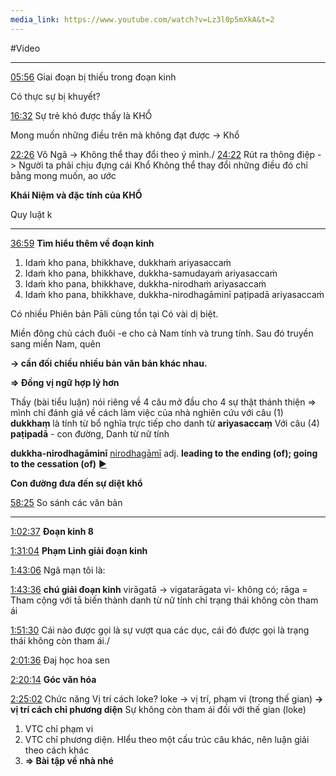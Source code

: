 ```yaml
---
media_link: https://www.youtube.com/watch?v=Lz3l0p5mXkA&t=2
---
```

#Video

---
[05:56](https://www.youtube.com/watch?t=356&v=Lz3l0p5mXkA)
Giai đoạn bị thiếu trong đoạn kinh


Có thực sự bị khuyết?

[16:32](https://www.youtube.com/watch?t=992&v=Lz3l0p5mXkA)
Sự trẻ khó được thấy là KHỔ

Mong muốn những điều trên mà không đạt được -> Khổ

[22:26](https://www.youtube.com/watch?t=1346&v=Lz3l0p5mXkA)
Vô Ngã -> Không thể thay đổi theo ý mình./
[24:22](https://www.youtube.com/watch?t=1462&v=Lz3l0p5mXkA)
Rút ra thông điệp -> Người ta phải chịu đựng cái Khổ
Không thể thay đổi những điều đó chỉ bằng mong muốn, ao ước

**Khái Niệm và đặc tính của KHỔ**

Quy luật k

---
[36:59](https://www.youtube.com/watch?t=2219&v=Lz3l0p5mXkA)
**Tìm hiểu thêm về đoạn kinh**
1. Idaṁ kho pana, bhikkhave, dukkhaṁ ariyasaccaṁ
2. Idaṁ kho pana, bhikkhave, dukkha-samudayaṁ ariyasaccaṁ
3. Idaṁ kho pana, bhikkhave, dukkha-nirodhaṁ ariyasaccaṁ
4. Idaṁ kho pana, bhikkhave, dukkha-nirodhagāminī paṭipadā ariyasaccaṁ

Có nhiều Phiên bản Pāli cùng tồn tại
Có vài dị biệt.

Miền đông chủ cách đuôi -e cho cả Nam tính và trung tính.
Sau đó truyền sang miền Nam, quên 

**-> cần đối chiều nhiều bản văn bản khác nhau.**

**=> Đồng vị ngữ hợp lý hơn**



Thầy (bài tiểu luận) nói riêng về 4 câu mở đầu cho 4 sự thật thánh thiện
=> mình chỉ đánh giá về cách làm việc của nhà nghiên cứu
với câu (1) **dukkhaṃ** là tính từ bổ nghĩa trực tiếp cho danh từ **ariyasaccaṃ**
Với câu (4) **paṭipadā** - con đường, Danh từ nữ tính

**dukkha-nirodhagāminī**
[nirodhagāmī](https://dpdict.net/?q=nirodhag%C4%81min%C4%AB#nirodhag%C4%81m%C4%AB) adj. **leading to the ending (of); going to the cessation (of)** [►](https://dpdict.net/?q=nirodhag%C4%81min%C4%AB#nirodhag%C4%81m%C4%AB)

**Con đường đưa đến sự diệt khổ**

[58:25](https://www.youtube.com/watch?t=3505&v=Lz3l0p5mXkA)
So sánh các văn bản

---
[1:02:37](https://www.youtube.com/watch?t=3757&v=Lz3l0p5mXkA)
**Đoạn kinh 8**



[1:31:04](https://www.youtube.com/watch?t=5464&v=Lz3l0p5mXkA)
**Phạm Linh giải đoạn kinh**


[1:43:06](https://www.youtube.com/watch?t=6186&v=Lz3l0p5mXkA)
Ngã mạn tôi là: 

[1:43:36](https://www.youtube.com/watch?t=6216&v=Lz3l0p5mXkA)
**chú giải đoạn kinh**
virāgatā -> vigatarāgata
vi- không có;  rāga = Tham cộng với tā biến thành danh từ nữ tính chỉ trạng thái không còn tham ái

[1:51:30](https://www.youtube.com/watch?t=6690&v=Lz3l0p5mXkA)
Cái nào được gọi là sự vượt qua các dục, cái đó được gọi là trạng thái không còn tham ái./


[2:01:36](https://www.youtube.com/watch?t=7296&v=Lz3l0p5mXkA)
Đaj học hoa sen

[2:20:14](https://www.youtube.com/watch?t=8414&v=Lz3l0p5mXkA)
**Góc văn hóa**

[2:25:02](https://www.youtube.com/watch?t=8702&v=Lz3l0p5mXkA)
Chức năng Vị trí cách loke?
loke -> vị trí, phạm vi (trong thế gian)
**-> vị trí cách chỉ phương diện**
Sự không còn tham ái đối với thế gian (loke)

1. VTC chỉ phạm vi
2. VTC chỉ phương diện. HIểu theo một cấu trúc câu khác, nên luận giải theo cách khác
3. **=> Bài tập về nhà nhé**


